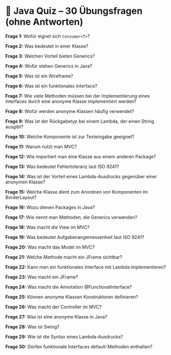 # 📘 Java Quiz – 30 Übungsfragen (ohne Antworten)

**Frage 1:** Wofür eignet sich `Consumer<T>`?


**Frage 2:** Was bedeutet <T> in einer Klasse?


**Frage 3:** Welchen Vorteil bieten Generics?


**Frage 4:** Wofür stehen Generics in Java?


**Frage 5:** Was ist ein Wireframe?


**Frage 6:** Was ist ein funktionales Interface?


**Frage 7:** Wie viele Methoden müssen bei der Implementierung eines Interfaces durch eine anonyme Klasse implementiert werden?


**Frage 8:** Wofür werden anonyme Klassen häufig verwendet?


**Frage 9:** Was ist der Rückgabetyp bei einem Lambda, der einen String ausgibt?


**Frage 10:** Welche Komponente ist zur Texteingabe geeignet?


**Frage 11:** Warum nutzt man MVC?


**Frage 12:** Wie importiert man eine Klasse aus einem anderen Package?


**Frage 13:** Was bedeutet Fehlertoleranz laut ISO 9241?


**Frage 14:** Was ist der Vorteil eines Lambda-Ausdrucks gegenüber einer anonymen Klasse?


**Frage 15:** Welche Klasse dient zum Anordnen von Komponenten im BorderLayout?


**Frage 16:** Wozu dienen Packages in Java?


**Frage 17:** Wie nennt man Methoden, die Generics verwenden?


**Frage 18:** Was macht die View im MVC?


**Frage 19:** Was bedeutet Aufgabenangemessenheit laut ISO 9241?


**Frage 20:** Was macht das Model im MVC?


**Frage 21:** Welche Methode macht ein JFrame sichtbar?


**Frage 22:** Kann man ein funktionales Interface mit Lambda implementieren?


**Frage 23:** Was macht ein JFrame?


**Frage 24:** Was macht die Annotation @FunctionalInterface?


**Frage 25:** Können anonyme Klassen Konstruktoren definieren?


**Frage 26:** Was macht der Controller im MVC?


**Frage 27:** Was ist eine anonyme Klasse in Java?


**Frage 28:** Was ist Swing?


**Frage 29:** Wie ist die Syntax eines Lambda-Ausdrucks?


**Frage 30:** Dürfen funktionale Interfaces default-Methoden enthalten?



